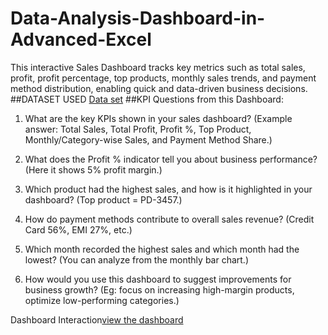 # Data-Analysis-Dashboard-in-Advanced-Excel
This interactive Sales Dashboard tracks key metrics such as total sales, profit, profit percentage, top products, monthly sales trends, and payment method distribution, enabling quick and data-driven business decisions.
##DATASET USED
<a href="https://github.com/SubaSubashini/Data-Analysis-Dashboard-in-Advanced-Excel/blob/main/FIRST%20PROJECT%20%20EXCEL%20DASHBOARD.xlsx">Data set</a>
##KPI Questions from this Dashboard:
1. What are the key KPIs shown in your sales dashboard?
(Example answer: Total Sales, Total Profit, Profit %, Top Product, Monthly/Category-wise Sales, and Payment Method Share.)

2. What does the Profit % indicator tell you about business performance?
(Here it shows 5% profit margin.)

3. Which product had the highest sales, and how is it highlighted in your dashboard?
(Top product = PD-3457.)

4. How do payment methods contribute to overall sales revenue?
(Credit Card 56%, EMI 27%, etc.)

5. Which month recorded the highest sales and which month had the lowest?
(You can analyze from the monthly bar chart.)

6. How would you use this dashboard to suggest improvements for business growth?
(Eg: focus on increasing high-margin products, optimize low-performing categories.)


Dashboard Interaction<a href="https://github.com/SubaSubashini/Data-Analysis-Dashboard-in-Advanced-Excel/blob/main/FIRST%20PROJECT%20%20EXCEL%20DASHBOARD.xlsx">view the dashboard</a>










